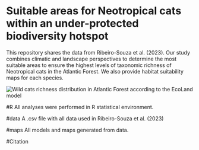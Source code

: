 # Suitable areas for Neotropical cats within an under-protected biodiversity hotspot
This repository shares the data from Ribeiro-Souza et al. (2023). Our study combines climatic and landscape perspectives to determine the most suitable areas to ensure the highest levels of taxonomic richness of Neotropical cats in the Atlantic Forest. We also provide habitat suitability maps for each species.

![Wild cats richness distribution in Atlantic Forest according to the EcoLand model](https://user-images.githubusercontent.com/65490803/226073033-efe45590-8965-4f4a-9a5b-77628bad255e.png)

#R
All analyses were performed in R statistical environment.

#data
A .csv file with all data used in Ribeiro-Souza et al. (2023)

#maps
All models and maps generated from data.

#Citation
